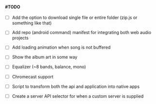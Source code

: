 #### #TODO

 - [ ] Add the option to download single file or entire folder (zip.js or something like that)

 - [ ] Add repo (android command) manifest for integrating both web audio projects

 - [ ] Add loading animation when song is not buffered

 - [ ] Show the album art in some way

 - [ ] Equalizer (~8 bands, balance, mono)

 - [ ] Chromecast support

 - [ ] Script to transform both the api and application into native apps

 - [ ] Create a server API selector for when a custom server is supplied
